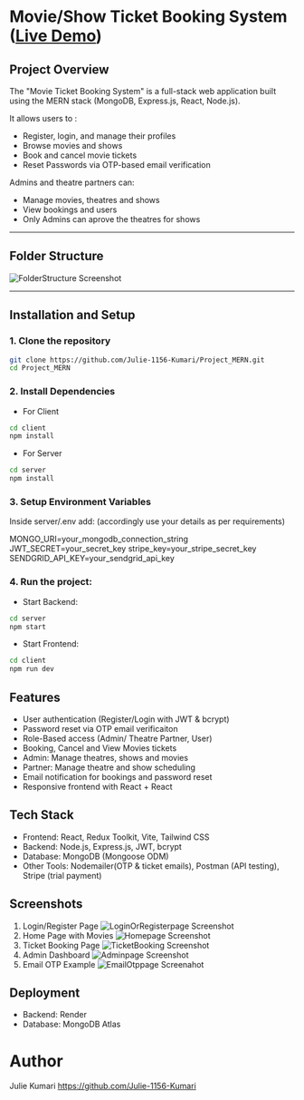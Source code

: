 # Movie/Show Ticket Booking System  ([Live Demo](https://bms-shows.onrender.com/login))

## Project Overview

The "Movie Ticket Booking System" is a full-stack web application built using the MERN stack (MongoDB, Express.js, React, Node.js).

It allows users to :
- Register, login, and manage their profiles
- Browse movies and shows
- Book and cancel movie tickets
- Reset Passwords via OTP-based email verification

Admins and theatre partners can:
- Manage movies, theatres and shows
- View bookings and users
- Only Admins can aprove the theatres for shows

---

## Folder Structure

![FolderStructure Screenshot](./screenshots/folderstructure.png)

---

## Installation and Setup

### 1. Clone the repository
```bash
git clone https://github.com/Julie-1156-Kumari/Project_MERN.git
cd Project_MERN
```

### 2. Install Dependencies
- For Client
```bash
cd client
npm install
```

- For Server
```bash
cd server
npm install
```

### 3. Setup Environment Variables
Inside server/.env add: (accordingly use your details as per requirements)
     
MONGO_URI=your_mongodb_connection_string
JWT_SECRET=your_secret_key
stripe_key=your_stripe_secret_key
SENDGRID_API_KEY=your_sendgrid_api_key

### 4. Run the project:
- Start Backend:
```bash
cd server
npm start
```
    
- Start Frontend:
```bash
cd client
npm run dev
```

## Features
- User authentication (Register/Login with JWT & bcrypt)
- Password reset via OTP email verificaiton
- Role-Based access (Admin/ Theatre Partner, User)
- Booking, Cancel and View Movies tickets
- Admin: Manage theatres, shows and movies
- Partner: Manage theatre and show scheduling
- Email notification for bookings and password reset 
- Responsive frontend with React + React

## Tech Stack
- Frontend: React, Redux Toolkit, Vite, Tailwind CSS
- Backend: Node.js, Express.js, JWT, bcrypt
- Database: MongoDB (Mongoose ODM)
- Other Tools: Nodemailer(OTP & ticket emails), Postman (API testing), Stripe (trial payment)

## Screenshots
1. Login/Register Page
![LoginOrRegisterpage Screenshot](./screenshots/loginRegister.png)
2. Home Page with Movies
![Homepage Screenshot](./screenshots/homepage.png)
3. Ticket Booking Page
![TicketBooking Screenshot](./screenshots/ticketbooking.png)
4. Admin Dashboard
![Adminpage Screenshot](./screenshots/adminpage.png)
5. Email OTP Example
![EmailOtppage Screenahot](./screenshots/emailotppage.png)

## Deployment
- Backend: Render
- Database: MongoDB Atlas


# Author
Julie Kumari
https://github.com/Julie-1156-Kumari

